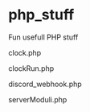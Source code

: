 # php_stuff
Fun usefull PHP stuff

clock.php		


clockRun.php	


discord_webhook.php	


serverModuli.php
